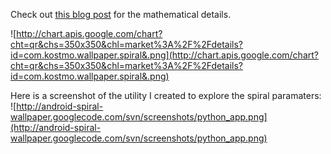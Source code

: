 Check out [this blog post](http://kostmo.wordpress.com/2010/08/26/rendering-spirals/) for the mathematical details.

![http://chart.apis.google.com/chart?cht=qr&chs=350x350&chl=market%3A%2F%2Fdetails?id=com.kostmo.wallpaper.spiral&.png](http://chart.apis.google.com/chart?cht=qr&chs=350x350&chl=market%3A%2F%2Fdetails?id=com.kostmo.wallpaper.spiral&.png)

Here is a screenshot of the utility I created to explore the spiral paramaters:
![http://android-spiral-wallpaper.googlecode.com/svn/screenshots/python_app.png](http://android-spiral-wallpaper.googlecode.com/svn/screenshots/python_app.png)